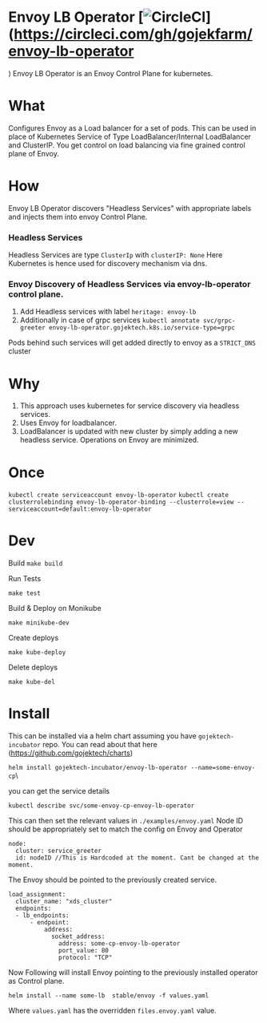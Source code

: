 # Envoy LB Operator  [![CircleCI](https://circleci.com/gh/gojekfarm/envoy-lb-operator.svg?style=svg)](https://circleci.com/gh/gojekfarm/envoy-lb-operator
)
Envoy LB Operator is an Envoy Control Plane for kubernetes.

# What
Configures Envoy as a Load balancer for a set of pods. This can be used in place of Kubernetes Service of Type LoadBalancer/Internal LoadBalancer and ClusterIP.
You get control on load balancing via fine grained control plane of Envoy.

# How
Envoy LB Operator discovers "Headless Services" with appropriate labels and injects them into envoy Control Plane.

### Headless Services
Headless Services are type `ClusterIp` with `clusterIP: None`
Here Kubernetes is hence used for discovery mechanism via dns.

### Envoy Discovery of Headless Services via envoy-lb-operator control plane.
1. Add Headless services with label `heritage: envoy-lb`
2. Additionally in case of grpc services `kubectl annotate svc/grpc-greeter envoy-lb-operator.gojektech.k8s.io/service-type=grpc`

Pods behind such services will get added directly to envoy as a `STRICT_DNS` cluster

# Why

1. This approach uses kubernetes for service discovery via headless services.
2. Uses Envoy for loadbalancer.
3. LoadBalancer is updated with new cluster by simply adding a new headless service. Operations on Envoy are minimized.


# Once
`kubectl create serviceaccount envoy-lb-operator`
`kubectl create clusterrolebinding envoy-lb-operator-binding --clusterrole=view --serviceaccount=default:envoy-lb-operator`

# Dev

Build
`make build`

Run Tests

`make test`

Build & Deploy on Monikube

`make minikube-dev`


Create deploys

`make kube-deploy`

Delete deploys

`make kube-del`

# Install 

This can be installed via a helm chart assuming you have `gojektech-incubator` repo. You can read about that here (https://github.com/gojektech/charts)

`helm install gojektech-incubator/envoy-lb-operator --name=some-envoy-cp`\

you can get the service details

`kubectl describe svc/some-envoy-cp-envoy-lb-operator`

This can then set the relevant values in `./examples/envoy.yaml`
Node ID should be appropriately set to match the config on Envoy and Operator
```
node:
  cluster: service_greeter
  id: nodeID //This is Hardcoded at the moment. Cant be changed at the moment.
```


The Envoy should be pointed to the previously created service.
```
load_assignment:
  cluster_name: "xds_cluster"
  endpoints:
  - lb_endpoints:
      - endpoint:
          address:
            socket_address:
              address: some-cp-envoy-lb-operator
              port_value: 80
              protocol: "TCP"

```
Now Following will install Envoy pointing to the previously installed operator as Control plane.

`helm install --name some-lb  stable/envoy -f values.yaml`

Where `values.yaml` has the overridden  `files.envoy.yaml` value.
